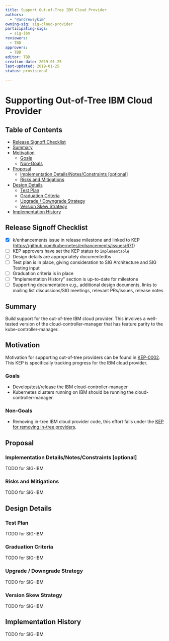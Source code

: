 ```yaml
---
title: Support Out-of-Tree IBM Cloud Provider
authors:
  - "@andrewsykim"
owning-sig: sig-cloud-provider
participating-sigs:
  - sig-ibm
reviewers:
  - TBD
approvers:
  - TBD
editor: TBD
creation-date: 2019-01-25
last-updated: 2019-01-25
status: provisional

---
```


# Supporting Out-of-Tree IBM Cloud Provider

## Table of Contents

<!-- toc -->
- [Release Signoff Checklist](#release-signoff-checklist)
- [Summary](#summary)
- [Motivation](#motivation)
  - [Goals](#goals)
  - [Non-Goals](#non-goals)
- [Proposal](#proposal)
  - [Implementation Details/Notes/Constraints [optional]](#implementation-detailsnotesconstraints-optional)
  - [Risks and Mitigations](#risks-and-mitigations)
- [Design Details](#design-details)
  - [Test Plan](#test-plan)
  - [Graduation Criteria](#graduation-criteria)
  - [Upgrade / Downgrade Strategy](#upgrade--downgrade-strategy)
  - [Version Skew Strategy](#version-skew-strategy)
- [Implementation History](#implementation-history)
<!-- /toc -->

## Release Signoff Checklist

- [X] k/enhancements issue in release milestone and linked to KEP (https://github.com/kubernetes/enhancements/issues/671)
- [ ] KEP approvers have set the KEP status to `implementable`
- [ ] Design details are appropriately documentedbs
- [ ] Test plan is in place, giving consideration to SIG Architecture and SIG Testing input
- [ ] Graduation criteria is in place
- [ ] "Implementation History" section is up-to-date for milestone
- [ ] Supporting documentation e.g., additional design documents, links to mailing list discussions/SIG meetings, relevant PRs/issues, release notes

## Summary

Build support for the out-of-tree IBM cloud provider. This involves a well-tested version of the cloud-controller-manager 
that has feature parity to the kube-controller-manager. 

## Motivation

Motivation for supporting out-of-tree providers can be found in [KEP-0002](https://github.com/kubernetes/enhancements/blob/master/keps/sig-cloud-provider/0002-cloud-controller-manager.md). 
This KEP is specifically tracking progress for the IBM cloud provider.

### Goals

* Develop/test/release the IBM cloud-controller-manager
* Kubernetes clusters running on IBM should be running the cloud-controller-manager.

### Non-Goals

* Removing in-tree IBM cloud provider code, this effort falls under the [KEP for removing in-tree providers](https://github.com/kubernetes/enhancements/blob/master/keps/sig-cloud-provider/2019-01-25-removing-in-tree-providers.md).

## Proposal

### Implementation Details/Notes/Constraints [optional]

TODO for SIG-IBM

### Risks and Mitigations

TODO for SIG-IBM

## Design Details

### Test Plan

TODO for SIG-IBM

### Graduation Criteria

TODO for SIG-IBM

### Upgrade / Downgrade Strategy

TODO for SIG-IBM

### Version Skew Strategy

TODO for SIG-IBM

## Implementation History

TODO for SIG-IBM

